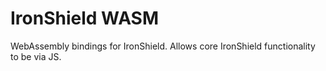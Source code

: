 # IronShield WASM

WebAssembly bindings for IronShield. Allows core IronShield functionality to be via JS.